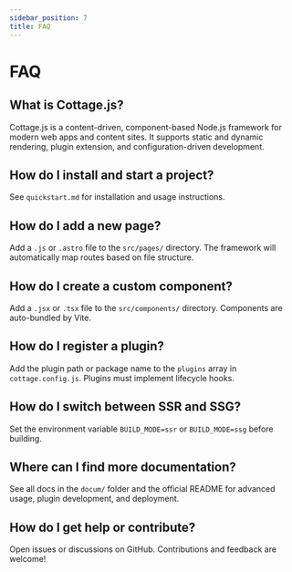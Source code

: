 ```yaml
---
sidebar_position: 7
title: FAQ
---
```


# FAQ

## What is Cottage.js?
Cottage.js is a content-driven, component-based Node.js framework for modern web apps and content sites. It supports static and dynamic rendering, plugin extension, and configuration-driven development.

## How do I install and start a project?
See `quickstart.md` for installation and usage instructions.

## How do I add a new page?
Add a `.js` or `.astro` file to the `src/pages/` directory. The framework will automatically map routes based on file structure.

## How do I create a custom component?
Add a `.jsx` or `.tsx` file to the `src/components/` directory. Components are auto-bundled by Vite.

## How do I register a plugin?
Add the plugin path or package name to the `plugins` array in `cottage.config.js`. Plugins must implement lifecycle hooks.

## How do I switch between SSR and SSG?
Set the environment variable `BUILD_MODE=ssr` or `BUILD_MODE=ssg` before building.

## Where can I find more documentation?
See all docs in the `docum/` folder and the official README for advanced usage, plugin development, and deployment.

## How do I get help or contribute?
Open issues or discussions on GitHub. Contributions and feedback are welcome!
